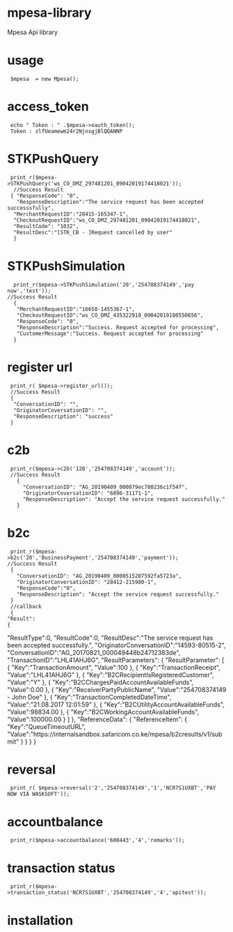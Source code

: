 # mpesa-library
Mpesa Api library 

# usage
     $mpesa  = new Mpesa();
     
 # access_token
 
     echo " Token : " .$mpesa->oauth_token();  
     Token : zlfUeamewm24r2NjnsgjBlQQANNP
    
 # STKPushQuery
     
     print_r($mpesa->STKPushQuery('ws_CO_DMZ_297481201_09042019174418021'));        
      //Success Result 
     { "ResponseCode": "0", 
       "ResponseDescription":"The service request has been accepted successsfully", 
      "MerchantRequestID":"28415-165347-1",
      "CheckoutRequestID":"ws_CO_DMZ_297481201_09042019174418021",
      "ResultCode": "1032", 
      "ResultDesc":"[STK_CB - ]Request cancelled by user" 
      }
      
  # STKPushSimulation
      print_r($mpesa->STKPushSimulation('20','254708374149','pay now','test'));
    //Success Result 
      { 
       "MerchantRequestID":"16658-1455367-1", 
       "CheckoutRequestID":"ws_CO_DMZ_435322918_09042019180550656", 
       "ResponseCode": "0",        
       "ResponseDescription":"Success. Request accepted for processing", 
       "CustomerMessage":"Success. Request accepted for processing"
      }
     
  # register url
     print_r( $mpesa->register_url());   
     //Success Result 
     {
      "ConversationID": "", 
      "OriginatorCoversationID": "", 
      "ResponseDescription": "success"
     }
     
  # c2b
     print_r($mpesa->c2b('120','254708374149','account'));
     //Success Result 
       { 
         "ConversationID": "AG_20190409_000079ec780236c1f54f", 
         "OriginatorCoversationID": "6896-31171-1",
         "ResponseDescription": "Accept the service request successfully."
       }
     
  # b2c
     print_r($mpesa->b2c('20','BusinessPayment','254708374149','payment'));
    //Success Result 
     { 
       "ConversationID": "AG_20190409_0000515207592fa5723a", 
       "OriginatorConversationID": "28412-215980-1", 
       "ResponseCode":"0",
       "ResponseDescription": "Accept the service request successfully." 
     }
     //callback
     {
    "Result":
    {
  "ResultType":0,
  "ResultCode":0,
  "ResultDesc":"The service request has been accepted successfully.",
  "OriginatorConversationID":"14593-80515-2",
  "ConversationID":"AG_20170821_000049448b24712383de",
  "TransactionID":"LHL41AHJ6G",
  "ResultParameters":
  {
   "ResultParameter":
   [
    {
      "Key":"TransactionAmount",
      "Value":100
    },
    {
      "Key":"TransactionReceipt",
      "Value":"LHL41AHJ6G"
    },
    {
      "Key":"B2CRecipientIsRegisteredCustomer",
      "Value":"Y"
    },
    {
      "Key":"B2CChargesPaidAccountAvailableFunds",
      "Value":0.00
    },
    {
      "Key":"ReceiverPartyPublicName",
      "Value":"254708374149 - John Doe"
                                                    },
    {
      "Key":"TransactionCompletedDateTime",
      "Value":"21.08.2017 12:01:59"
    },
    {
      "Key":"B2CUtilityAccountAvailableFunds",
      "Value":98834.00
    },
    {
      "Key":"B2CWorkingAccountAvailableFunds",
      "Value":100000.00
    }
   ]
  },
  "ReferenceData":
  {
  "ReferenceItem":
   {
    "Key":"QueueTimeoutURL",
    "Value":"https:\/\/internalsandbox.safaricom.co.ke\/mpesa\/b2cresults\/v1\/submit"
   }
   }
   }
  }
     
     
      
   # reversal
     print_r( $mpesa->reversal('2','254708374149','1','NCR7S1UXBT','PAY NOW VIA WASKSOFT'));
     
  # accountbalance
     print_r($mpesa->accountbalance('600443','4','remarks'));
     
  # transaction status
     print_r($mpesa->transaction_status('NCR7S1UXBT','254708374149','4','apitest'));
  
  # installation  

